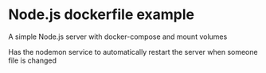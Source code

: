 # Node.js dockerfile example

A simple Node.js server with docker-compose and mount volumes

Has the nodemon service to automatically restart the server
when someone file is changed

